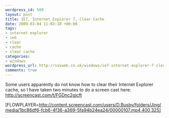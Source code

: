 ```yaml
--- 
wordpress_id: 589
layout: post
title: IE7, Internet Explorer 7, Clear Cache
date: 2009-03-04 11:03:10 +00:00
tags: 
- internet explorer
- ie6
- clear
- cache
- clear cache
categories: 
- windows
wordpress_url: http://saiweb.co.uk/windows/ie7-internet-explorer-7-clear-cache
comments: true
---
```

Some users apparently do not know how to clear their Internet Explorer cache, so I have taken two minutes to do a screen cast here: <a href="http://screencast.com/t/FGDnc2gjcft">http://screencast.com/t/FGDnc2gjcft</a>

[FLOWPLAYER=http://content.screencast.com/users/D.Busby/folders/Jing/media/1bc86df6-fcb6-4f36-a369-5fa94b24ea24/00000107.mp4,400,325]
